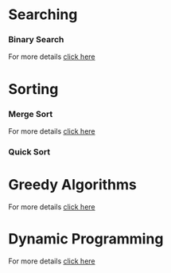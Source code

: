 # Searching 
### Binary Search
For more details [click here](/Java8_Proj/binarysearch.md)
# Sorting
 ### Merge Sort
 For more details [click here](/Java8_Proj/mergesort.md)
 ### Quick Sort
 
 # Greedy Algorithms
 For more details [click here](/Java8_Proj/greedyalgorithms.md)
 # Dynamic Programming
  For more details [click here](/Java8_Proj/dynamicprogramming.md)

 
